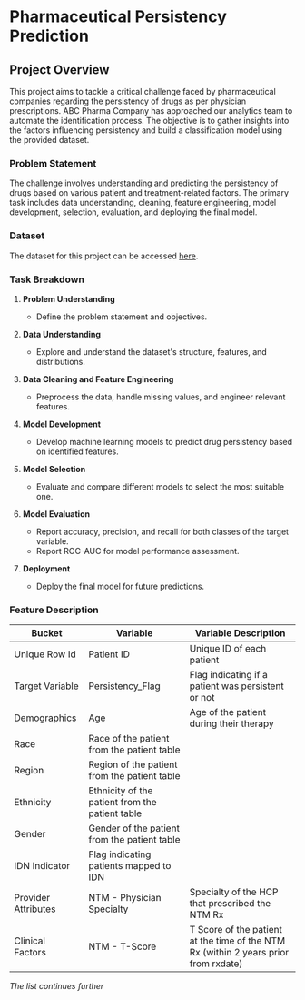# Pharmaceutical Persistency Prediction

## Project Overview

This project aims to tackle a critical challenge faced by pharmaceutical companies regarding the persistency of drugs as per physician prescriptions. ABC Pharma Company has approached our analytics team to automate the identification process. The objective is to gather insights into the factors influencing persistency and build a classification model using the provided dataset.

### Problem Statement

The challenge involves understanding and predicting the persistency of drugs based on various patient and treatment-related factors. The primary task includes data understanding, cleaning, feature engineering, model development, selection, evaluation, and deploying the final model.

### Dataset

The dataset for this project can be accessed [here]([Dataset_Link](https://drive.google.com/file/d/1P_oMc6gOBlhw6dY5PxaqxV2swdHMUooK/view)).

### Task Breakdown

1. **Problem Understanding**
   - Define the problem statement and objectives.
  
2. **Data Understanding**
   - Explore and understand the dataset's structure, features, and distributions.
  
3. **Data Cleaning and Feature Engineering**
   - Preprocess the data, handle missing values, and engineer relevant features.
  
4. **Model Development**
   - Develop machine learning models to predict drug persistency based on identified features.
  
5. **Model Selection**
   - Evaluate and compare different models to select the most suitable one.

6. **Model Evaluation**
   - Report accuracy, precision, and recall for both classes of the target variable.
   - Report ROC-AUC for model performance assessment.

7. **Deployment**
   - Deploy the final model for future predictions.

### Feature Description

| Bucket | Variable | Variable Description |
|--------|----------|---------------------|
| Unique Row Id | Patient ID | Unique ID of each patient |
| Target Variable | Persistency_Flag | Flag indicating if a patient was persistent or not |
| Demographics | Age | Age of the patient during their therapy |
| Race | Race of the patient from the patient table |
| Region | Region of the patient from the patient table |
| Ethnicity | Ethnicity of the patient from the patient table |
| Gender | Gender of the patient from the patient table |
| IDN Indicator | Flag indicating patients mapped to IDN |
| Provider Attributes | NTM - Physician Specialty | Specialty of the HCP that prescribed the NTM Rx |
| Clinical Factors | NTM - T-Score | T Score of the patient at the time of the NTM Rx (within 2 years prior from rxdate) |
*The list continues further*
